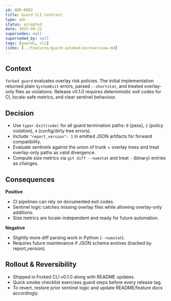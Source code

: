 ```yaml
---
id: ADR-0002
title: Guard CLI Contract
type: adr
status: accepted
date: 2025-09-22
supersedes: null
superseded_by: null
tags: [guards, cli]
links: [../features/guard-automation/overview.md]
---
```


## Context
`forked guard` evaluates overlay risk policies. The initial implementation returned plain `SystemExit` errors, parsed `--shortstat`, and treated overlay-only files as violations. Release v0.1.0 requires deterministic exit codes for CI, locale-safe metrics, and clear sentinel behaviour.

## Decision
- Use `typer.Exit(code)` for all guard termination paths: `0` (pass), `2` (policy violation), `4` (config/dirty tree errors).
- Include `"report_version": 1` in emitted JSON artifacts for forward compatibility.
- Evaluate sentinels against the union of trunk + overlay trees and treat overlay-only paths as valid divergence.
- Compute size metrics via `git diff --numstat` and treat `-` (binary) entries as changes.

## Consequences
**Positive**
- CI pipelines can rely on documented exit codes.
- Sentinel logic catches missing overlay files while allowing overlay-only additions.
- Size metrics are locale-independent and ready for future automation.

**Negative**
- Slightly more diff parsing work in Python (`--numstat`).
- Requires future maintenance if JSON schema evolves (tracked by report_version).

## Rollout & Reversibility
- Shipped in Forked CLI v0.1.0 along with README updates.
- Quick smoke checklist exercises guard steps before every release tag.
- To revert, restore prior sentinel logic and update README/feature docs accordingly.
